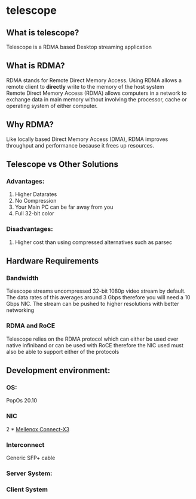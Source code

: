 # telescope

## What is telescope?
Telescope is a RDMA based Desktop streaming application

## What is RDMA?
RDMA stands for Remote Direct Memory Access. Using RDMA allows a 
remote client to **directly** write to the memory of the host system  
Remote Direct Memory Access (RDMA) allows
computers in a network to exchange data in main memory without
involving the processor, cache or operating system of either computer.
## Why RDMA?
Like locally based Direct Memory Access (DMA), RDMA improves 
throughput and performance because it frees up resources.

## Telescope vs Other Solutions
### Advantages:
1. Higher Datarates
2. No Compression
3. Your Main PC can be far away from you
4. Full 32-bit color
### Disadvantages:
1. Higher cost than using compressed alternatives such as parsec

## Hardware Requirements

### Bandwidth
Telescope streams uncompressed 32-bit 1080p video stream by default.
The data rates of this averages around 3 Gbps therefore you 
will need a 10 Gbps NIC. The stream can be pushed to higher 
resolutions with better networking

### RDMA and RoCE
Telescope relies on the RDMA protocol which can either be used over
native infiniband or can be used with RoCE therefore the NIC used must
also be able to support either of the protocols


## Development environment:
### OS:
PopOs 20.10

### NIC
2 * [Mellenox Connect-X3](https://www.lazada.co.th/products/pulled-mellanox-connectx-3-cx341a-mcx341a-10gbe-pci-e-network-card-i1816010097-s5439296495.html?spm=a2o4m.searchlist.list.33.2dd271e4qex5fV&search=1)

### Interconnect
Generic SFP+ cable

### Server System:

### Client System